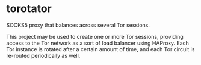 # torotator

SOCKS5 proxy that balances across several Tor sessions.

This project may be used to create one or more Tor sessions, providing access
to the Tor network as a sort of load balancer using HAProxy. Each Tor instance
is rotated after a certain amount of time, and each Tor circuit is re-routed
periodically as well.
